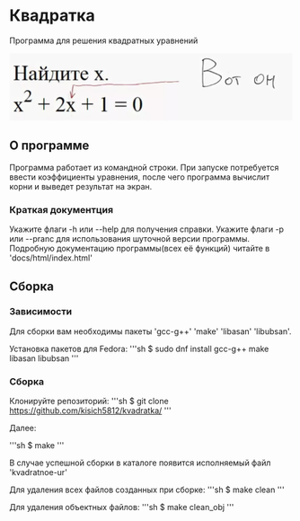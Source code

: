 # Квадратка

Программа для решения квадратных уравнений

![](./img/meme_math_find_x.jpg)

## О программе

Программа работает из командной строки. При запуске потребуется ввести коэффициенты уравнения, после чего программа вычислит корни и выведет результат на экран.

### Краткая документция

Укажите флаги -h или --help для получения справки.
Укажите флаги -p или --pranc для использования шуточной версии программы.
Подробную документацию программы(всех её функций) читайте в 'docs/html/index.html'

## Сборка

### Зависимости

Для сборки вам необходимы пакеты 'gcc-g++' 'make' 'libasan' 'libubsan'.

Установка пакетов для Fedora:
'''sh
$ sudo dnf install gcc-g++ make libasan libubsan
'''

### Сборка

Клонируйте репозиторий:
'''sh
$ git clone https://github.com/kisich5812/kvadratka/
'''

Далее:

'''sh
$ make
'''

В случае успешной сборки в каталоге появится исполняемый файл 'kvadratnoe-ur'

Для удаления всех файлов созданных при сборке:
'''sh
$ make clean
'''

Для удаления объектных файлов:
'''sh
$ make clean_obj
'''

